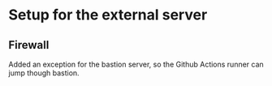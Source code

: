 # Setup for the external server

## Firewall

Added an exception for the bastion server, so the Github Actions runner can jump though bastion.
